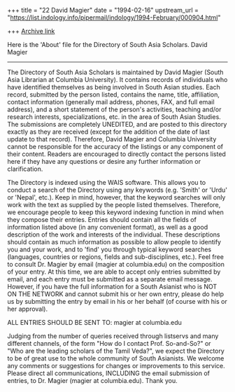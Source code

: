 +++
title = "22 David Magier"
date = "1994-02-16"
upstream_url = "https://list.indology.info/pipermail/indology/1994-February/000904.html"

+++
[Archive link](https://list.indology.info/pipermail/indology/1994-February/000904.html)

Here is the 'About' file for the Directory of South Asia Scholars.
David Magier

---------------------------------------------------------------------

The Directory of South Asia Scholars is maintained by David Magier
(South Asia Librarian at Columbia University). It contains records of
individuals who have identified themselves as being involved in South
Asian studies. Each record, submitted by the person listed, contains
the name, title, affiliation, contact information (generally mail
address, phones, FAX, and full email address), and a short statement
of the person's activities, teaching and/or research interests,
specializations, etc. in the area of South Asian Studies. The
submissions are completely UNEDITED, and are posted to this directory
exactly as they are received (except for the addition of the date of
last update to that record). Therefore, David Magier and Columbia
University cannot be responsible for the accuracy of the listings or
any component of their content. Readers are encouraged to directly
contact the persons listed here if they have any questions or desire
any further information or clarification.

The Directory is indexed using the WAIS software. This allows you to
conduct a search of the Directory using any keywords (e.g. 'Smith' or
'Urdu' or 'Nepal', etc.). Keep in mind, however, that the keyword
searches will only work with the text as supplied by the people listed
themselves. Therefore, we encourage people to keep this keyword
indexing function in mind when they compose their entries. Entries
should contain all the fields of information listed above (in any
convenient format), as well as a good description of the work and
interests of the individual. These descriptions should contain as much
information as possible to allow people to identify you and your work,
and to 'find' you through typical keyword searches (languages,
countries or regions, fields and sub-disciplines, etc.). Feel free to
consult Dr. Magier by email (magier at columbia.edu) on the composition
of your entry. At this time, we are able to accept only entries
submitted by email, and each entry must be submitted as a separate
email message. However, if you have the full information for a South
Asianist who is NOT ON THE NETWORK and cannot submit his or her own
entry, please do help us by submitting the entry by email in his or
her behalf (of course with his or her approval).

ALL ENTRIES SHOULD BE SENT TO: magier at columbia.edu 

Judging from the number of queries received through listservs and many
different channels, of the form "How do I contact Prof. So-and-So?" or
"Who are the leading scholars of the Tamil Veda?", we expect the
Directory to be of great use to the whole community of South
Asianists. We welcome any comments or suggestions for changes or
improvements to this service. Please direct all communications,
INCLUDING the email submission of entries, to Dr.  Magier
(magier at columbia.edu). Thank you.












